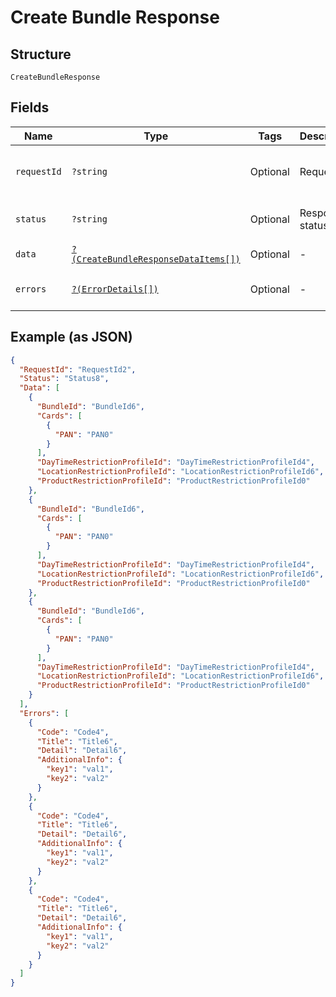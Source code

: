 
# Create Bundle Response

## Structure

`CreateBundleResponse`

## Fields

| Name | Type | Tags | Description | Getter | Setter |
|  --- | --- | --- | --- | --- | --- |
| `requestId` | `?string` | Optional | Request Id | getRequestId(): ?string | setRequestId(?string requestId): void |
| `status` | `?string` | Optional | Response status | getStatus(): ?string | setStatus(?string status): void |
| `data` | [`?(CreateBundleResponseDataItems[])`](../../doc/models/create-bundle-response-data-items.md) | Optional | - | getData(): ?array | setData(?array data): void |
| `errors` | [`?(ErrorDetails[])`](../../doc/models/error-details.md) | Optional | - | getErrors(): ?array | setErrors(?array errors): void |

## Example (as JSON)

```json
{
  "RequestId": "RequestId2",
  "Status": "Status8",
  "Data": [
    {
      "BundleId": "BundleId6",
      "Cards": [
        {
          "PAN": "PAN0"
        }
      ],
      "DayTimeRestrictionProfileId": "DayTimeRestrictionProfileId4",
      "LocationRestrictionProfileId": "LocationRestrictionProfileId6",
      "ProductRestrictionProfileId": "ProductRestrictionProfileId0"
    },
    {
      "BundleId": "BundleId6",
      "Cards": [
        {
          "PAN": "PAN0"
        }
      ],
      "DayTimeRestrictionProfileId": "DayTimeRestrictionProfileId4",
      "LocationRestrictionProfileId": "LocationRestrictionProfileId6",
      "ProductRestrictionProfileId": "ProductRestrictionProfileId0"
    },
    {
      "BundleId": "BundleId6",
      "Cards": [
        {
          "PAN": "PAN0"
        }
      ],
      "DayTimeRestrictionProfileId": "DayTimeRestrictionProfileId4",
      "LocationRestrictionProfileId": "LocationRestrictionProfileId6",
      "ProductRestrictionProfileId": "ProductRestrictionProfileId0"
    }
  ],
  "Errors": [
    {
      "Code": "Code4",
      "Title": "Title6",
      "Detail": "Detail6",
      "AdditionalInfo": {
        "key1": "val1",
        "key2": "val2"
      }
    },
    {
      "Code": "Code4",
      "Title": "Title6",
      "Detail": "Detail6",
      "AdditionalInfo": {
        "key1": "val1",
        "key2": "val2"
      }
    },
    {
      "Code": "Code4",
      "Title": "Title6",
      "Detail": "Detail6",
      "AdditionalInfo": {
        "key1": "val1",
        "key2": "val2"
      }
    }
  ]
}
```

